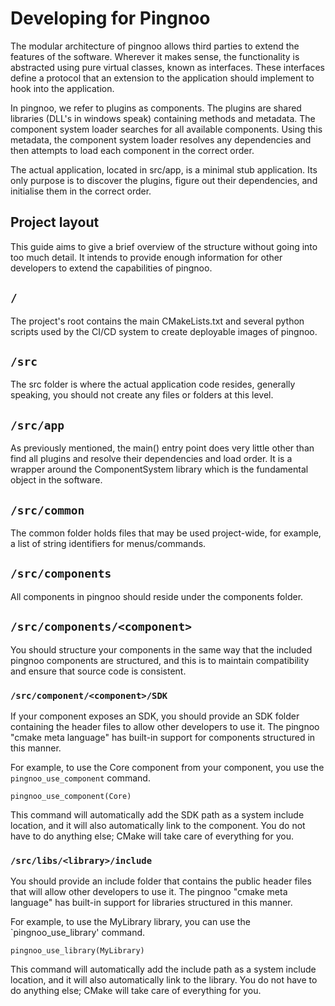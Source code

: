 # Developing for Pingnoo

The modular architecture of pingnoo allows third parties to extend the features of the software.  Wherever it makes sense, the functionality is abstracted using pure virtual classes, known as interfaces.  These interfaces define a protocol that an extension to the application should implement to hook into the application.

In pingnoo, we refer to plugins as components.  The plugins are shared libraries (DLL's in windows speak) containing methods and metadata.  The component system loader searches for all available components. Using this metadata, the component system loader resolves any dependencies and then attempts to load each component in the correct order.

The actual application, located in src/app, is a minimal stub application. Its only purpose is to discover the plugins, figure out their dependencies, and initialise them in the correct order.

## Project layout

This guide aims to give a brief overview of the structure without going into too much detail. It intends to provide enough information for other developers to extend the capabilities of pingnoo.

## `/`

The project's root contains the main CMakeLists.txt and several python scripts used by the CI/CD system to create deployable images of pingnoo.

## `/src`

The src folder is where the actual application code resides, generally speaking, you should not create any files or folders at this level.

## `/src/app`

As previously mentioned, the main() entry point does very little other than find all plugins and resolve their dependencies and load order.  It is a wrapper around the ComponentSystem library which is the fundamental object in the software.

## `/src/common`

The common folder holds files that may be used project-wide, for example, a list of string identifiers for menus/commands.

## `/src/components`

All components in pingnoo should reside under the components folder.

## `/src/components/<component>`

You should structure your components in the same way that the included pingnoo components are structured, and this is to maintain compatibility and ensure that source code is consistent.

### `/src/component/<component>/SDK`

If your component exposes an SDK, you should provide an SDK folder containing the header files to allow other developers to use it.  The pingnoo "cmake meta language" has built-in support for components structured in this manner.

For example, to use the Core component from your component, you use the `pingnoo_use_component` command.

```
pingnoo_use_component(Core)
```

This command will automatically add the SDK path as a system include location, and it will also automatically link to the component. You do not have to do anything else; CMake will take care of everything for you.

### `/src/libs/<library>/include`

You should provide an include folder that contains the public header files that will allow other developers to use it.  The pingnoo "cmake meta language" has built-in support for libraries structured in this manner.

For example, to use the MyLibrary library, you can use the `pingnoo_use_library' command.

```
pingnoo_use_library(MyLibrary)
```

This command will automatically add the include path as a system include location, and it will also automatically link to the library. You do not have to do anything else; CMake will take care of everything for you.
